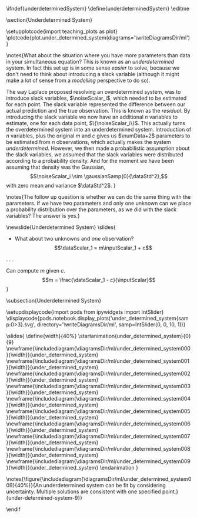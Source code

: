 \ifndef{underdeterminedSystem}
\define{underdeterminedSystem}
\editme

\section{Underdetermined System}

\setupplotcode{import teaching_plots as plot}
\plotcode{plot.under_determined_system(diagrams='\writeDiagramsDir/ml')}

\notes{What about the situation where you have more parameters than data in your simultaneous equation? This is known as an *underdetermined* system. In fact this set up is in some sense *easier* to solve, because we don't need to think about introducing a slack variable (although it might make a lot of sense from a *modelling* perspective to do so).

The way Laplace proposed resolving an  overdetermined system, was to introduce slack variables, $\noiseScalar_i$, which needed to be estimated for each point. The slack variable represented the difference between our actual prediction and the true observation. This is known as the *residual*. By introducing the slack variable we now have an additional $n$ variables to estimate, one for each data point, $\{\noiseScalar_i\}$. This actually turns the overdetermined system into an underdetermined system. Introduction of $n$ variables, plus the original $m$ and $c$ gives us $\numData+2$ parameters to be estimated from $n$ observations, which actually makes the system *underdetermined*. However, we then made a probabilistic assumption about the slack variables, we assumed that the slack variables were distributed according to a probability density. And for the moment we have been assuming that density was the Gaussian, 
$$\noiseScalar_i \sim \gaussianSamp{0}{\dataStd^2},$$ 
with zero mean and variance $\dataStd^2$. }

\notes{The follow up question is whether we can do the same thing with the parameters. If we have two parameters and only one unknown can we place a probability distribution over the parameters, as we did with the slack variables? The answer is yes.}


\newslide{Underdetermined System}
\slides{
* What about two unknowns and *one* observation?
  $$\dataScalar_1 =  m\inputScalar_1 + c$$

. . .

Can compute $m$ given $c$. 
$$m = \frac{\dataScalar_1 - c}{\inputScalar}$$
}

\subsection{Underdetermined System}

\setupdisplaycode{import pods
from ipywidgets import IntSlider}
\displaycode{pods.notebook.display_plots('under_determined_system{samp:0>3}.svg', 
                            directory='\writeDiagramsDir/ml', samp=IntSlider(0, 0, 10, 1))}

\slides{
\define{width}{40%}
\startanimation{under_determined_system}{0}{9}
\newframe{\includediagram{\diagramsDir/ml/under_determined_system000}{\width}}{under_determined_system}
\newframe{\includediagram{\diagramsDir/ml/under_determined_system001}{\width}}{under_determined_system}
\newframe{\includediagram{\diagramsDir/ml/under_determined_system002}{\width}}{under_determined_system}
\newframe{\includediagram{\diagramsDir/ml/under_determined_system003}{\width}}{under_determined_system}
\newframe{\includediagram{\diagramsDir/ml/under_determined_system004}{\width}}{under_determined_system}
\newframe{\includediagram{\diagramsDir/ml/under_determined_system005}{\width}}{under_determined_system}
\newframe{\includediagram{\diagramsDir/ml/under_determined_system006}{\width}}{under_determined_system}
\newframe{\includediagram{\diagramsDir/ml/under_determined_system007}{\width}}{under_determined_system}
\newframe{\includediagram{\diagramsDir/ml/under_determined_system008}{\width}}{under_determined_system}
\newframe{\includediagram{\diagramsDir/ml/under_determined_system009}{\width}}{under_determined_system}
\endanimation
}

\notes{\figure{\includediagram{\diagramsDir/ml/under_determined_system009}{40%}}{An underdetermined system can be fit by considering uncertainty. Multiple solutions are consistent with one specified point.}{under-determined-system-9}}

\endif
